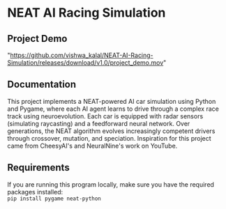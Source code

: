 # NEAT AI Racing Simulation
## Project Demo
"https://github.com/vishwa_kalal/NEAT-AI-Racing-Simulation/releases/download/v1.0/project_demo.mov"

## Documentation
This project implements a NEAT-powered AI car simulation using Python and Pygame, where each AI agent learns to drive through a complex race track using neuroevolution. Each car is equipped with radar sensors (simulating raycasting) and a feedforward neural network. Over generations, the NEAT algorithm evolves increasingly competent drivers through crossover, mutation, and speciation. Inspiration for this project came from CheesyAI's and NeuralNine's work on YouTube.
## Requirements
If you are running this program locally, make sure you have the required packages installed:   
`pip install pygame neat-python`

